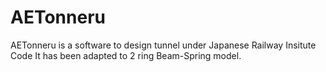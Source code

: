 # AETonneru
AETonneru is a software to design tunnel under Japanese Railway Insitute Code
It has been adapted to 2 ring Beam-Spring model.
